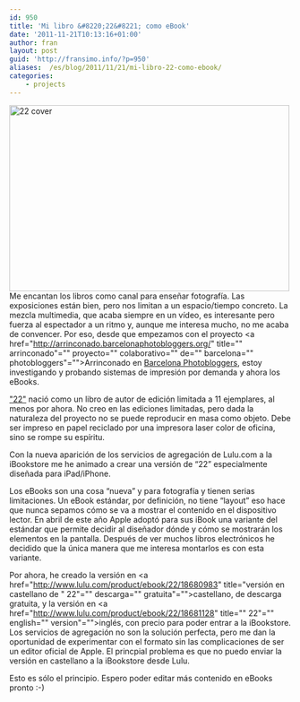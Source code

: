 ```yaml
---
id: 950
title: 'Mi libro &#8220;22&#8221; como eBook'
date: '2011-11-21T10:13:16+01:00'
author: fran
layout: post
guid: 'http://fransimo.info/?p=950'
aliases:  /es/blog/2011/11/21/mi-libro-22-como-ebook/
categories:
    - projects
---
```


<a href="http://www.lulu.com/product/ebook/22/18680983"><img src="/uploads/2011/11/cover-500x332.jpg" alt="22 cover" width="500" height="332" class="alignleft size-medium wp-image-958"></a>Me encantan los libros como canal para enseñar fotografía. Las exposiciones están bien, pero nos limitan a un espacio/tiempo concreto. La mezcla multimedia, que acaba siempre en un vídeo, es interesante pero fuerza al espectador a un ritmo y, aunque me interesa mucho, no me acaba de convencer. Por eso, desde que empezamos con el proyecto <a href="http://arrinconado.barcelonaphotobloggers.org/" title="" arrinconado"="" proyecto="" colaborativo="" de="" barcelona="" photobloggers"="">Arrinconado</a> en <a href="http://barcelonaphotobloggers.org/" title="Barcelona Photobloggers">Barcelona Photobloggers</a>, estoy investigando y probando sistemas de impresión por demanda y ahora los eBooks.

<a href="http://fransimo.info/blog/2010/01/14/22/" title="22">"22"</a> nació como un libro de autor de edición limitada a 11 ejemplares, al menos por ahora. No creo en las ediciones limitadas, pero dada la naturaleza del proyecto no se puede reproducir en masa como objeto. Debe ser impreso en papel reciclado por una impresora laser color de oficina, sino se rompe su espíritu.

Con la nueva aparición de los servicios de agregación de Lulu.com a la iBookstore me he animado a crear una versión de “22” especialmente diseñada para iPad/iPhone.

Los eBooks son una cosa “nueva” y para fotografía y tienen serias limitaciones. Un eBook estándar, por definición, no tiene “layout” eso hace que nunca sepamos cómo se va a mostrar el contenido en el dispositivo lector. En abril de este año Apple adoptó para sus iBook una variante del estándar que permite decidir al diseñador dónde y cómo se mostrarán los elementos en la pantalla. Después de ver muchos libros electrónicos he decidido que la única manera que me interesa montarlos es con esta variante.

Por ahora, he creado la versión en <a href="http://www.lulu.com/product/ebook/22/18680983" title="versión en castellano de " 22"="" descarga="" gratuita"="">castellano</a>, de descarga gratuita, y la versión en <a href="http://www.lulu.com/product/ebook/22/18681128" title="" 22"="" english="" version"="">inglés</a>, con precio para poder entrar a la iBookstore. Los servicios de agregación no son la solución perfecta, pero me dan la oportunidad de experimentar con el formato sin las complicaciones de ser un editor oficial de Apple. El princpial problema es que no puedo enviar la versión en castellano a la iBookstore desde Lulu.

Esto es sólo el principio. Espero poder editar más contenido en eBooks pronto :-)